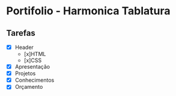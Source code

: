 # Portifolio - Harmonica Tablatura

## Tarefas

- [x] Header
    - [x]HTML
    - [x]CSS
- [x] Apresentação
- [x] Projetos
- [x] Conhecimentos
- [x] Orçamento